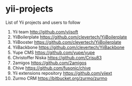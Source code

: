 yii-projects
============

List of Yii projects and users to follow

1. Yii team http://github.com/yiisoft
2. YiiBoilerplate     https://github.com/clevertech/YiiBoilerplate
3. YiiBooster         https://github.com/clevertech/YiiBoilerplate
4. YiiBackbone        https://github.com/clevertech/YiiBackbone
5. Yupe CMS  https://github.com/yupe/yupe
6. Christoffer Niska  https://github.com/Crisu83
7. 2amigos            https://github.com/2amigos
8. Chive              https://github.com/fusonic/chive
9. Yii extensions repository      https://github.com/yiiext
10. Zurmo CRM https://bitbucket.org/zurmo/zurmo

